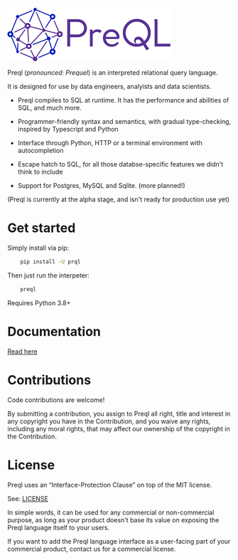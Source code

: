 ![alt text](logo_small.png "Logo")

Preql (*pronounced: Prequel*) is an interpreted relational query language.

It is designed for use by data engineers, analyists and data scientists.

* Preql compiles to SQL at runtime. It has the performance and abilities of SQL, and much more.

* Programmer-friendly syntax and semantics, with gradual type-checking, inspired by Typescript and Python

* Interface through Python, HTTP or a terminal environment with autocompletion

* Escape hatch to SQL, for all those databse-specific features we didn't think to include

* Support for Postgres, MySQL and Sqlite. (more planned!)

(Preql is currently at the alpha stage, and isn't ready for production use yet)

# Get started

Simply install via pip:

```bash
    pip install -U prql
```

Then just run the interpeter:

```bash
    preql
```

Requires Python 3.8+

# Documentation

[Read here](https://preql.readthedocs.io/en/latest/)

# Contributions

Code contributions are welcome!

By submitting a contribution, you assign to Preql all right, title and interest in any copyright you have in the Contribution, and you waive any rights, including any moral rights, that may affect our ownership of the copyright in the Contribution.

# License

Preql uses an “Interface-Protection Clause” on top of the MIT license.

See: [LICENSE](LICENSE)

In simple words, it can be used for any commercial or non-commercial purpose, as long as your product doesn't base its value on exposing the Preql language itself to your users.

If you want to add the Preql language interface as a user-facing part of your commercial product, contact us for a commercial license.
